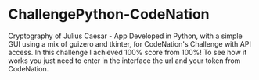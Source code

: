 # ChallengePython-CodeNation
Cryptography of Julius Caesar - App Developed in Python, with a simple GUI using a mix of guizero and tkinter, for CodeNation's Challenge with API access. In this challenge I achieved 100% score from 100%!  To see how it works you just need to enter in the interface the url and your token from CodeNation.
